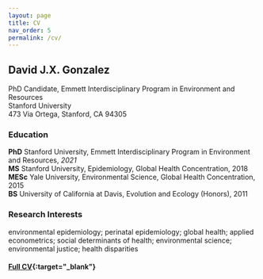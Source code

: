 ```yaml
---
layout: page
title: CV
nav_order: 5
permalink: /cv/
---
```


## David J.X. Gonzalez

PhD Candidate, Emmett Interdisciplinary Program in Environment and Resources
<br />Stanford University
<br />473 Via Ortega, Stanford, CA 94305

### Education

**PhD** Stanford University, Emmett Interdisciplinary Program in Environment and Resources, *2021*
<br />**MS** Stanford University, Epidemiology, Global Health Concentration, 2018
<br />**MESc** Yale University, Environmental Science, Global Health Concentration, 2015
<br />**BS** University of California at Davis, Evolution and Ecology (Honors), 2011

### Research Interests

environmental epidemiology; perinatal epidemiology; global health; applied econometrics; social determinants of health; environmental science; environmental justice; health disparities


#### [Full CV](https://djxgonzalez.github.io/cv.pdf){:target="_blank"}
